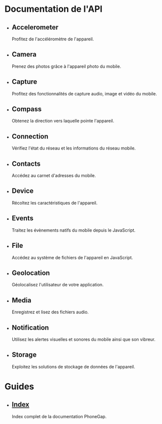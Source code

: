 ﻿<div id="home">
    <h1>Documentation de l'API</h1>
    <ul>
        <li>
            <h2>Accelerometer</h2>
            <span>Profitez de l'accéléromètre de l'appareil.</span>
        </li>
        <li>
            <h2>Camera</h2>
            <span>Prenez des photos grâce à l'appareil photo du mobile.</span>
        </li>
        <li>
            <h2>Capture</h2>
            <span>Profitez des fonctionnalités de capture audio, image et vidéo du mobile.</span>
        </li>
        <li>
            <h2>Compass</h2>
            <span>Obtenez la direction vers laquelle pointe l'appareil.</span>
        </li>
        <li>
            <h2>Connection</h2>
            <span>Vérifiez l'état du réseau et les informations du réseau mobile.</span>
        </li>
        <li>
            <h2>Contacts</h2>
            <span>Accédez au carnet d'adresses du mobile.</span>
        </li>
        <li>
            <h2>Device</h2>
            <span>Récoltez les caractéristiques de l'appareil.</span>
        </li>
        <li>
            <h2>Events</h2>
            <span>Traitez les évènements natifs du mobile depuis le JavaScript.</span>
        </li>
        <li>
            <h2>File</h2>
            <span>Accédez au système de fichiers de l'appareil en JavaScript.</span>
        </li>
        <li>
            <h2>Geolocation</h2>
            <span>Géolocalisez l'utilisateur de votre application.</span>
        </li>
        <li>
            <h2>Media</h2>
            <span>Enregistrez et lisez des fichiers audio.</span>
        </li>
        <li>
            <h2>Notification</h2>
            <span>Utilisez les alertes visuelles et sonores du mobile ainsi que son vibreur.</span>
        </li>
        <li>
            <h2>Storage</h2>
            <span>Exploitez les solutions de stockage de données de l'appareil.</span>
        </li>
    </ul>
    <h1>Guides</h1>
    <ul>
        <li>
            <h2><a href="_index.html">Index</a></h2>
            <span>Index complet de la documentation PhoneGap.</span>
        </li>
    </ul>
</div>